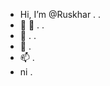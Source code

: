 - Hi, I’m @Ruskhar . .
- 👀 👀 . .
- 🌱 . .
- 💞️ .
- 📫 .
- ni .

<!---
Ruskhar/Ruskhar is a ✨ special ✨ repository because its `README.md` (this file) appears on your GitHub profile.
You can click the Preview link to take a look at your changes.
--->

